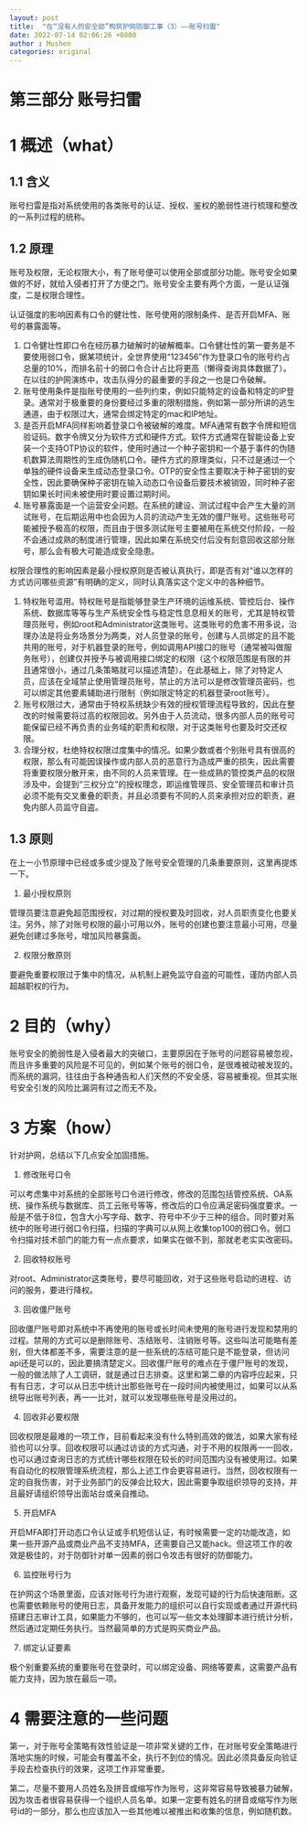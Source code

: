 ```yaml
---
layout: post
title:  "在“没有人的安全部”构筑护网防御工事（3）——账号扫雷"
date: 2022-07-14 02:06:26 +0800
author : Mushen
categories: original
---
```


# 第三部分 账号扫雷

# 1 概述（what）

## 1.1 含义

账号扫雷是指对系统使用的各类账号的认证、授权、鉴权的脆弱性进行梳理和整改的一系列过程的统称。

## 1.2 原理

账号及权限，无论权限大小，有了账号便可以使用全部或部分功能。账号安全如果做的不好，就给入侵者打开了方便之门。账号安全主要有两个方面，一是认证强度，二是权限合理性。

认证强度的影响因素有口令的健壮性、账号使用的限制条件、是否开启MFA、账号的暴露面等。

1. 口令健壮性即口令在经历暴力破解时的破解概率。口令健壮性的第一要务是不要使用弱口令，据某项统计，全世界使用“123456”作为登录口令的账号约占总量的10%，而排名前十的弱口令合计占比将更高（懒得查询具体数据了）。在以往的护网演练中，攻击队得分的最重要的手段之一也是口令破解。
2. 账号使用条件是指账号使用的一些列约束，例如只能特定的设备和特定的IP登录。通常对于极重要的身份要经过多重的限制措施，例如第一部分所讲的逃生通道，由于权限过大，通常会绑定特定的mac和IP地址。
3. 是否开启MFA同样影响着登录口令被破解的难度。MFA通常有数字令牌和短信验证码。数字令牌又分为软件方式和硬件方式。软件方式通常在智能设备上安装一个支持OTP协议的软件，使用时通过一个种子密钥和一个基于事件的伪随机数算法周期性的生成伪随机口令。硬件方式的原理类似，只不过是通过一个单独的硬件设备来生成动态登录口令。OTP的安全性主要取决于种子密钥的安全性，因此要确保种子密钥在输入动态口令设备后要技术被销毁，同时种子密钥如果长时间未被使用时要设置过期时间。
4. 账号暴露面是一个运营安全问题。在系统的建设、测试过程中会产生大量的测试账号，在后期运用中也会因为人员的流动产生无效的僵尸账号。这些账号可能被授予极高的权限，而且由于很多测试账号主要被用在系统交付阶段，一般不会通过成熟的制度进行管理，因此如果在系统交付后没有刻意回收这部分账号，那么会有极大可能造成安全隐患。

权限合理性的影响因素是最小授权原则是否被认真执行，即是否有对“谁以怎样的方式访问哪些资源”有明确的定义，同时认真落实这个定义中的各种细节。

1. 特权账号滥用。特权账号是指能够登录生产环境的运维系统、管控后台、操作系统、数据库等等与生产系统安全性与稳定性息息相关的账号，尤其是特权管理员账号，例如root和Administrator这类账号。这类账号的危害不用多说，治理办法是将业务场景分为两类，对人员登录的账号，创建与人员绑定的且不能共用的账号，对于机器登录的账号，例如调用API接口的账号（通常被叫做服务账号），创建仅并授予与被调用接口绑定的权限（这个权限范围是有限的并且通常很小，通过几条策略就可以描述清楚）。在此基础上，除了对特定人员，应该在全域禁止使用管理员账号，禁止的方法可以是修改管理员密码，也可以绑定其他要素辅助进行限制（例如限定特定的机器登录root账号）。
2. 账号权限过大，通常由于特权系统缺少有效的授权管理流程导致的，因此在整改的时候需要将过高的权限回收。另外由于人员流动，很多内部人员的账号可能保留已经不再负责的业务域的职责和权限，对于这类账号也要及时交还权限。
3. 合理分权，杜绝特权权限过度集中的情况。如果少数或者个别账号具有很高的权限，那么有可能因误操作或内部人员的恶意行为造成严重的损失，因此需要将重要权限分散开来，由不同的人员来管理。在一些成熟的管控类产品的权限涉及中，会提到“三权分立”的授权理念，即运维管理员、安全管理员和审计员必须不能有交叉重叠的职责，并且必须要有不同的人员来承担对应的职责，避免内部人员监守自盗。

## 1.3 原则

在上一小节原理中已经或多或少提及了账号安全管理的几条重要原则，这里再提炼一下。

1. 最小授权原则

管理员要注意避免超范围授权，对过期的授权要及时回收，对人员职责变化也要关注。另外，除了对账号权限的最小可用以外，账号的创建也要注意最小可用，尽量避免创建过多账号，增加风险暴露面。

2. 权限分散原则

要避免重要权限过于集中的情况，从机制上避免监守自盗的可能性，谨防内部人员超越职权的行为。

# 2 目的（why）

账号安全的脆弱性是入侵者最大的突破口，主要原因在于账号的问题容易被忽视，而且许多重要的风险是不可见的，例如某个账号的弱口令，是很难被动被发现的。而系统的漏洞，往往由于各种通告和人们天然的不安全感，容易被重视。但其实账号安全引发的风险比漏洞有过之而无不及。

# 3 方案（how）

针对护网，总结以下几点安全加固措施。

1. 修改账号口令

可以考虑集中对系统的全部账号口令进行修改，修改的范围包括管控系统、OA系统、操作系统与数据库、员工云账号等等，修改后的口令应满足密码强度要求。一般是不低于8位，包含大小写字母、数字、符号中不少于三种的组合。同时要对系统中的账号进行弱口令扫描，扫描的字典可以从网上收集top100的弱口令。弱口令扫描对技术部门的能力有一点点要求，如果实在做不到，那就老老实实改密码。

2. 回收特权账号

对root、Administrator这类账号，要尽可能回收，对于这些账号启动的进程、访问的服务，要进行降权。

3. 回收僵尸账号

回收僵尸账号即对系统中不再使用的账号或长时间未使用的账号进行发现和禁用的过程。禁用的方式可以是删除账号、冻结账号、注销账号等。这些叫法可能略有差别，但大体都差不多，需要注意的是一些系统的冻结可能只是不能登录，但访问api还是可以的，因此要搞清楚定义。回收僵尸账号的难点在于僵尸账号的发现，一般的做法除了人工调研，就是通过日志排查。这里和第二章的内容呼应起来，只有有日志，才可以从日志中统计出那些账号在一段时间内被使用过，如果可以从系统导出账号列表，再一一比对，就可以发现哪些账号是没用过的。

4. 回收非必要权限

回收权限是最难的一项工作，目前看起来没有什么特别高效的做法，如果大家有经验也可以分享。回收权限可以通过访谈的方式沟通，对于不用的权限再一一回收，也可以通过查询日志的方式统计哪些权限在较长的时间范围内没有被使用过。如果有自动化的权限管理系统流程，那么上述工作会更容易进行。当然，回收权限有一定的自我伤害，对于业务部门的反弹会比较大，因此需要争取组织领导的支持，并且最好请组织领导出面站台或亲自推动。

5. 开启MFA

开启MFA即打开动态口令认证或手机短信认证，有时候需要一定的功能改造，如果一些开源产品或商业产品不支持MFA，还需要自己又能hack。但这项工作的收效是极佳的，对于防御针对单一因素的弱口令攻击有很好的防御能力。

6. 监控账号行为

在护网这个场景里面，应该对账号行为进行观察，发现可疑的行为后快速阻断。这也需要依赖账号的使用日志，具备开发能力的组织可以自行实现或者通过开源代码搭建日志审计工具，如果能力不够的，也可以写一些文本处理脚本进行统计分析，然后通过定期任务执行。当然最简单的方式是购买商业产品。

7. 绑定认证要素

极个别重要系统的重要账号在登录时，可以绑定设备、网络等要素，这需要产品有能力支持，因为放在最后一项。



# 4 需要注意的一些问题

第一，对于账号全策略有效性验证是一项非常关键的工作，在对账号安全策略进行落地实施的时候，可能会有覆盖不全，执行不到位的情况。因此必须具备反向验证手段去检查执行的效果，这项工作非常重要。

第二，尽量不要用人员姓名及拼音或缩写作为账号，这非常容易导致被暴力破解，因为攻击者很容易获得一个组织人员名单。如果一定要有姓名的拼音或缩写作为账号id的一部分，那么也应该加入一些其他难以被推出和收集的信息，例如随机数。

